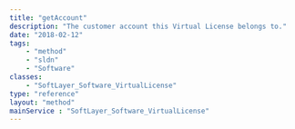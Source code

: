 ```yaml
---
title: "getAccount"
description: "The customer account this Virtual License belongs to."
date: "2018-02-12"
tags:
    - "method"
    - "sldn"
    - "Software"
classes:
    - "SoftLayer_Software_VirtualLicense"
type: "reference"
layout: "method"
mainService : "SoftLayer_Software_VirtualLicense"
---
```

